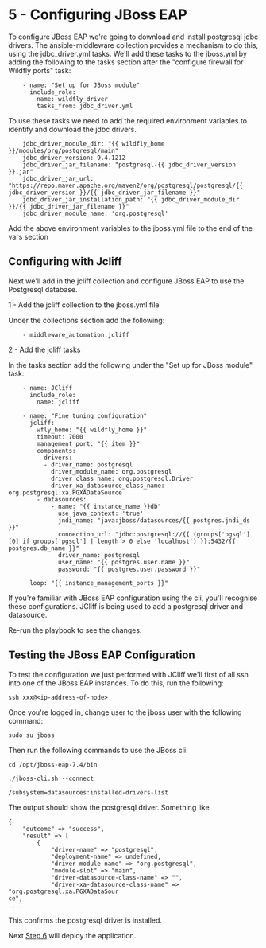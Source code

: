 # 5 - Configuring JBoss EAP

To configure JBoss EAP we're going to download and install postgresql jdbc drivers.  The ansible-middleware collection provides a mechanism to do this, using the jdbc_driver.yml tasks.  We'll add these tasks to the jboss.yml by adding the following to the tasks section after the "configure firewall for Wildfly ports" task:


```
    - name: "Set up for JBoss module"
      include_role:
        name: wildfly_driver
        tasks_from: jdbc_driver.yml

```

To use these tasks we need to add the required environment variables to identify and download the jdbc drivers.


```
    jdbc_driver_module_dir: "{{ wildfly_home }}/modules/org/postgresql/main"
    jdbc_driver_version: 9.4.1212
    jdbc_driver_jar_filename: "postgresql-{{ jdbc_driver_version }}.jar"
    jdbc_driver_jar_url: "https://repo.maven.apache.org/maven2/org/postgresql/postgresql/{{ jdbc_driver_version }}/{{ jdbc_driver_jar_filename }}"
    jdbc_driver_jar_installation_path: "{{ jdbc_driver_module_dir }}/{{ jdbc_driver_jar_filename }}"
    jdbc_driver_module_name: 'org.postgresql'
```

Add the above environment variables to the jboss.yml file to the end of the vars section

## Configuring with Jcliff

Next we'll add in the jcliff collection and configure JBoss EAP to use the Postgresql database.

1 - Add the jcliff collection to the jboss.yml file

Under the collections section add the following:

`    - middleware_automation.jcliff`

2 - Add the jcliff tasks

In the tasks section add the following under the "Set up for JBoss module" task:

```
    - name: JCliff
      include_role:
        name: jcliff

    - name: "Fine tuning configuration"
      jcliff:
        wfly_home: "{{ wildfly_home }}"
        timeout: 7000
        management_port: "{{ item }}"
        components:
        - drivers:
          - driver_name: postgresql
            driver_module_name: org.postgresql
            driver_class_name: org.postgresql.Driver
            driver_xa_datasource_class_name: org.postgresql.xa.PGXADataSource
        - datasources:
            - name: "{{ instance_name }}db"
              use_java_context: 'true'
              jndi_name: "java:jboss/datasources/{{ postgres.jndi_ds }}"
              connection_url: "jdbc:postgresql://{{ (groups['pgsql'][0] if groups['pgsql'] | length > 0 else 'localhost') }}:5432/{{ postgres.db_name }}"
              driver_name: postgresql
              user_name: "{{ postgres.user.name }}"
              password: "{{ postgres.user.password }}"

      loop: "{{ instance_management_ports }}"

```

If you're familiar with JBoss EAP configuration using the cli, you'll recognise these configurations.  JCliff is being used to add a postgresql driver and datasource.

Re-run the playbook to see the changes.

## Testing the JBoss EAP Configuration

To test the configuration we just performed with JCliff we'll first of all ssh into one of the JBoss EAP instances.  To do this, run the following:

`ssh xxx@<ip-address-of-node>`

Once you're logged in, change user to the jboss user with the following command:

`sudo su jboss`

Then run the following commands to use the JBoss cli:

`cd /opt/jboss-eap-7.4/bin`

`./jboss-cli.sh --connect`

`/subsystem=datasources:installed-drivers-list`

The output should show the postgresql driver.  Something like

```
{
    "outcome" => "success",
    "result" => [
        {
            "driver-name" => "postgresql",
            "deployment-name" => undefined,
            "driver-module-name" => "org.postgresql",
            "module-slot" => "main",
            "driver-datasource-class-name" => "",
            "driver-xa-datasource-class-name" => "org.postgresql.xa.PGXADataSour
ce",
....

```

This confirms the postgresql driver is installed.

Next [Step 6](./6-deploying-applications.md) will deploy the application.


